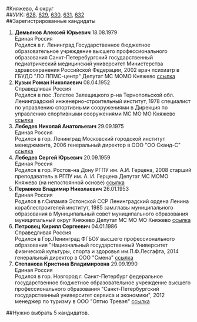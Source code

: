 #Княжево, 4 округ  
##УИК: [628](../../tik3/uik628.md), [629](../../tik3/uik629.md), [630](../../tik3/uik630.md), [631](../../tik3/uik631.md), [632](../../tik3/uik632.md)  
##Зарегистрированные кандидаты
1. **Демьянов Алексей Юрьевич** 18.08.1979  
Единая Россия  
Родился в г. Ленинград
Государственное бюджетное образовательное учреждение высшего профессионального образования Санкт-Петеребургский государственный педиатрический медицинский университет Министерства здравоохранения Российской Федерации, 2002
врач психиатр в ГБУДО "ЛО ППМС-центр"
Депутат МС МОМО Княжево
[ссылка](http://www.st-petersburg.vybory.izbirkom.ru/region/region/st-petersburg?action=show&root=1&tvd=9789005369317&vrn=9789005369317&region=78&global=&sub_region=78&prver=0&pronetvd=null&type=341&vibid=9789005401218)  
2. **Кузык Роман Николаевич** 08.04.1952  
Справедливая Россия  
Родился в пос .Толстое Залещицкого р-на Тернопольской обл.
Ленинградский инженерно-строительный институт, 1978
специалист по управлению спортивными сооружениями в Дирекция по управлению спортивными сооружениями
МС МО МО Княжево
[ссылка](http://www.st-petersburg.vybory.izbirkom.ru/region/region/st-petersburg?action=show&root=1&tvd=9789005369317&vrn=9789005369317&region=78&global=&sub_region=78&prver=0&pronetvd=null&type=341&vibid=9789005401212)  
3. **Лебедев Николай Анатольевич** 29.09.1975  
Единая Россия  
Родился в гор. Ленинград
Московский городской институт менеджмента, 2006
генеральный директор в ООО "ОО Сканд-С"
[ссылка](http://www.st-petersburg.vybory.izbirkom.ru/region/region/st-petersburg?action=show&root=1&tvd=9789005369317&vrn=9789005369317&region=78&global=&sub_region=78&prver=0&pronetvd=null&type=341&vibid=9789005400975)  
4. **Лебедев Сергей Юрьевич** 20.09.1959  
Единая Россия  
Родился в гор. Ростов-на Дону
РГПУ им. А.И. Герцена, 2008
старший преподаватель в РГПУ им. А. И. Герцена
Депутат МС МОМО Княжево (на непостоянной основе)
[ссылка](http://www.st-petersburg.vybory.izbirkom.ru/region/region/st-petersburg?action=show&root=1&tvd=9789005369317&vrn=9789005369317&region=78&global=&sub_region=78&prver=0&pronetvd=null&type=341&vibid=9789005401454)  
5. **Пермяков Владимир Николаевич** 26.01.1953  
Единая Россия  
Родился в г.Силамяэ Эстонской ССР
Ленинградский ордена Ленина кораблестроителей институт, 1985
зам.главы муниципального образования в Муниципальный совет муниципального образования муниципальный округ Княжево
Депутат МС МО МО Княжево
[ссылка](http://www.st-petersburg.vybory.izbirkom.ru/region/region/st-petersburg?action=show&root=1&tvd=9789005369317&vrn=9789005369317&region=78&global=&sub_region=78&prver=0&pronetvd=null&type=341&vibid=9789005401205)  
6. **Петровец Кирилл Сергеевич** 04.01.1986  
Справедливая Россия  
Родился в Гор.Ленинград
ФГБОУ высшего профессионального образования "Национальный государственный Университет физической культуры, спорта и здоровья им.П.Ф.Лесгафта, 2014
генеральный директор в ООО "Смена"
[ссылка](http://www.st-petersburg.vybory.izbirkom.ru/region/region/st-petersburg?action=show&root=1&tvd=9789005369317&vrn=9789005369317&region=78&global=&sub_region=78&prver=0&pronetvd=null&type=341&vibid=9789005400981)  
7. **Степанова Кристина Владимировна** 29.09.1990  
Единая Россия  
Родился в гор. Новгород
г. Санкт-Петербург федеральное государственное бюджетное образовательное учреждение высшего профессионального образования "Санкт-Петербургский государственный университет сервиса и экономики", 2012
менеджер по туризму в ООО "Оптио Тревэл"
[ссылка](http://www.st-petersburg.vybory.izbirkom.ru/region/region/st-petersburg?action=show&root=1&tvd=9789005369317&vrn=9789005369317&region=78&global=&sub_region=78&prver=0&pronetvd=null&type=341&vibid=9789005401150)  

##Нужно выбрать 5 кандидатов.
